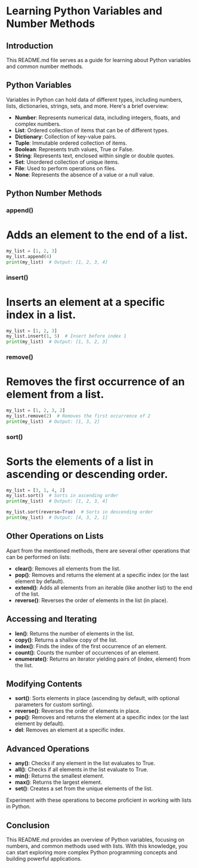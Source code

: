 # Learning Python Variables and Number Methods

## Introduction

This README.md file serves as a guide for learning about Python variables and common number methods.

## Python Variables

Variables in Python can hold data of different types, including numbers, lists, dictionaries, strings, sets, and more. Here's a brief overview:

- **Number**: Represents numerical data, including integers, floats, and complex numbers.
- **List**: Ordered collection of items that can be of different types.
- **Dictionary**: Collection of key-value pairs.
- **Tuple**: Immutable ordered collection of items.
- **Boolean**: Represents truth values, True or False.
- **String**: Represents text, enclosed within single or double quotes.
- **Set**: Unordered collection of unique items.
- **File**: Used to perform operations on files.
- **None**: Represents the absence of a value or a null value.

## Python Number Methods

### append()

# Adds an element to the end of a list.

```python
my_list = [1, 2, 3]
my_list.append(4)
print(my_list)  # Output: [1, 2, 3, 4]
```

### insert()

# Inserts an element at a specific index in a list.

```python
my_list = [1, 2, 3]
my_list.insert(1, 5)  # Insert before index 1
print(my_list)  # Output: [1, 5, 2, 3]

```

### remove()

# Removes the first occurrence of an element from a list.

```python
my_list = [1, 2, 3, 2]
my_list.remove(2)  # Removes the first occurrence of 2
print(my_list)  # Output: [1, 3, 2]

```

### sort()

# Sorts the elements of a list in ascending or descending order.

```python
my_list = [3, 1, 4, 2]
my_list.sort()  # Sorts in ascending order
print(my_list)  # Output: [1, 2, 3, 4]

my_list.sort(reverse=True)  # Sorts in descending order
print(my_list)  # Output: [4, 3, 2, 1]

```

## Other Operations on Lists

Apart from the mentioned methods, there are several other operations that can be performed on lists:

- **clear()**: Removes all elements from the list.
- **pop()**: Removes and returns the element at a specific index (or the last element by default).
- **extend()**: Adds all elements from an iterable (like another list) to the end of the list.
- **reverse()**: Reverses the order of elements in the list (in place).

## Accessing and Iterating

- **len()**: Returns the number of elements in the list.
- **copy()**: Returns a shallow copy of the list.
- **index()**: Finds the index of the first occurrence of an element.
- **count()**: Counts the number of occurrences of an element.
- **enumerate()**: Returns an iterator yielding pairs of (index, element) from the list.

## Modifying Contents

- **sort()**: Sorts elements in place (ascending by default, with optional parameters for custom sorting).
- **reverse()**: Reverses the order of elements in place.
- **pop()**: Removes and returns the element at a specific index (or the last element by default).
- **del**: Removes an element at a specific index.

## Advanced Operations

- **any()**: Checks if any element in the list evaluates to True.
- **all()**: Checks if all elements in the list evaluate to True.
- **min()**: Returns the smallest element.
- **max()**: Returns the largest element.
- **set()**: Creates a set from the unique elements of the list.

Experiment with these operations to become proficient in working with lists in Python.

## Conclusion

This README.md provides an overview of Python variables, focusing on numbers, and common methods used with lists. With this knowledge, you can start exploring more complex Python programming concepts and building powerful applications.

